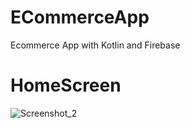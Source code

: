 # ECommerceApp
Ecommerce App with Kotlin and Firebase

# HomeScreen
![Screenshot_2](https://user-images.githubusercontent.com/58655582/134388494-e7a2729d-06f2-4727-a1a1-fb2881e0672b.jpg)
